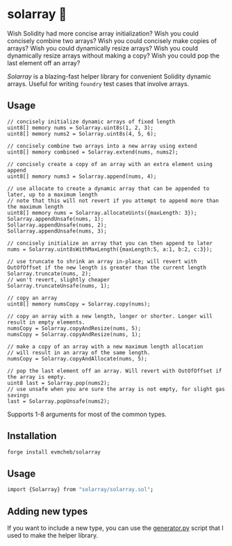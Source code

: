 # solarray 🥀

Wish Solidity had more concise array initialization?
Wish you could concisely combine two arrays?
Wish you could concisely make copies of arrays?
Wish you could dynamically resize arrays?
Wish you could dynamically resize arrays without making a copy?
Wish you could pop the last element off an array?


*Solarray* is a blazing-fast helper library for convenient Solidity dynamic arrays. Useful for writing `foundry` test cases that involve arrays.

## Usage

```solidity
// concisely initialize dynamic arrays of fixed length
uint8[] memory nums = Solarray.uint8s(1, 2, 3);
uint8[] memory nums2 = Solarray.uint8s(4, 5, 6);

// concisely combine two arrays into a new array using extend
uint8[] memory combined = Solarray.extend(nums, nums2);

// concisely create a copy of an array with an extra element using append
uint8[] memory nums3 = Solarray.append(nums, 4);

// use allocate to create a dynamic array that can be appended to later, up to a maximum length
// note that this will not revert if you attempt to append more than the maximum length
uint8[] memory nums = Solarray.allocateUints({maxLength: 3});
Solarray.appendUnsafe(nums, 1);
Sollarray.appendUnsafe(nums, 2);
Sollarray.appendUnsafe(nums, 3);

// concisely initialize an array that you can then append to later
nums = Solarray.uint8sWithMaxLength({maxLength:5, a:1, b:2, c:3});

// use truncate to shrink an array in-place; will revert with OutOfOffset if the new length is greater than the current length
Solarray.truncate(nums, 2);
// won't revert, slightly cheaper
Solarray.truncateUnsafe(nums, 1);

// copy an array
uint8[] memory numsCopy = Solarray.copy(nums);

// copy an array with a new length, longer or shorter. Longer will result in empty elements.
numsCopy = Solarray.copyAndResize(nums, 5);
numsCopy = Solarray.copyAndResize(nums, 1);

// make a copy of an array with a new maximum length allocation
// will result in an array of the same length.
numsCopy = Solarray.copyAndAllocate(nums, 5);

// pop the last element off an array. Will revert with OutOfOffset if the array is empty.
uint8 last = Solarray.pop(nums2);
// use unsafe when you are sure the array is not empty, for slight gas savings
last = Solarray.popUnsafe(nums2);

```

Supports 1-8 arguments for most of the common types.

## Installation

```sh
forge install evmcheb/solarray
```

## Usage

```sh
import {Solarray} from "solarray/solarray.sol";
```

## Adding new types

If you want to include a new type, you can use the [generator.py](https://github.com/evmcheb/solarray/blob/master/generator.py) script that
I used to make the helper library.
